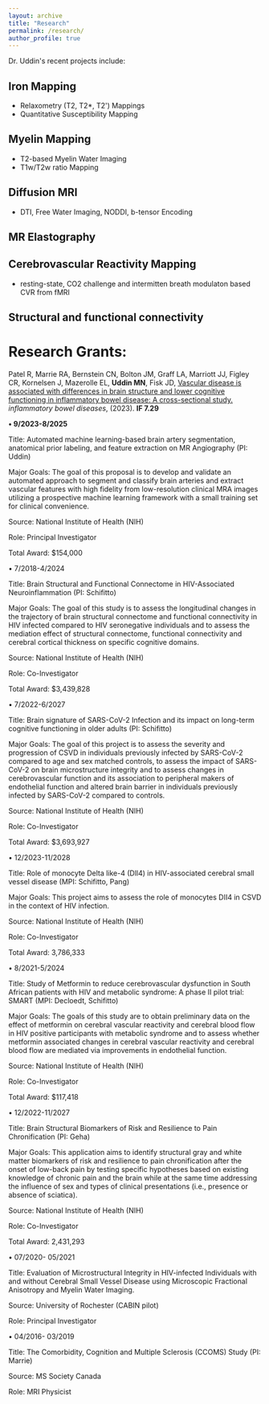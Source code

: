 ```yaml
---
layout: archive
title: "Research"
permalink: /research/
author_profile: true
---
```


Dr. Uddin's recent projects include:

## Iron Mapping 
- Relaxometry (T2, T2*, T2') Mappings
- Quantitative Susceptibility Mapping

## Myelin Mapping
- T2-based Myelin Water Imaging 
- T1w/T2w ratio Mapping

## Diffusion MRI 
- DTI, Free Water Imaging, NODDI, b-tensor Encoding 

## MR Elastography 

## Cerebrovascular Reactivity Mapping 
- resting-state, CO2 challenge and intermitten breath modulaton based CVR from fMRI

## Structural and functional connectivity



#  Research Grants:


Patel R, Marrie RA, Bernstein CN, Bolton JM, Graff LA, Marriott JJ, Figley CR, Kornelsen J, Mazerolle EL, <strong>Uddin MN</strong>, Fisk JD, <a href="https://pubmed.ncbi.nlm.nih.gov/36922532/" target="_blank">Vascular disease is associated with differences in brain structure and lower cognitive functioning in inflammatory bowel disease: A cross-sectional study. </a> <i>inflammatory bowel diseases</i>, (2023).  <strong>IF 7.29</strong> 


<strong>• 9/2023-8/2025</strong>

Title: Automated machine learning-based brain artery segmentation, anatomical prior labeling, and feature extraction on MR Angiography (PI: Uddin)

Major Goals: The goal of this proposal is to develop and validate an automated approach to segment and classify brain arteries and extract vascular features with high fidelity from low-resolution clinical MRA images utilizing a prospective machine learning framework with a small training set for clinical convenience. 

Source: National Institute of Health (NIH)

Role: Principal Investigator 

Total Award: $154,000


•	7/2018-4/2024

Title: Brain Structural and Functional Connectome in HIV-Associated Neuroinflammation (PI: Schifitto)

Major Goals: The goal of this study is to assess the longitudinal changes in the trajectory of brain structural connectome and functional connectivity in HIV infected compared to HIV seronegative individuals and to assess the mediation effect of structural connectome, functional connectivity and cerebral cortical thickness on specific cognitive domains.

Source: National Institute of Health (NIH)

Role: Co-Investigator 

Total Award: $3,439,828


•	7/2022-6/2027

Title: Brain signature of SARS-CoV-2 Infection and its impact on long-term cognitive functioning in older adults (PI: Schifitto)

Major Goals: The goal of this project is to assess the severity and progression of CSVD in individuals previously infected by SARS-CoV-2 compared to age and sex matched controls, to assess the impact of SARS-CoV-2 on brain microstructure integrity and to assess changes in cerebrovascular function and its association to peripheral makers of endothelial function and altered brain barrier in individuals previously infected by SARS-CoV-2 compared to controls. 

Source: National Institute of Health (NIH)

Role: Co-Investigator 

Total Award: $3,693,927


•	12/2023-11/2028

Title: Role of monocyte Delta like-4 (Dll4) in HIV-associated cerebral small vessel disease (MPI: Schifitto, Pang)

Major Goals: This project aims to assess the role of monocytes DII4 in CSVD in the context of HIV infection.

Source: National Institute of Health (NIH)

Role: Co-Investigator 

Total Award: 3,786,333


•	8/2021-5/2024

Title: Study of Metformin to reduce cerebrovascular dysfunction in South African patients with HIV and metabolic syndrome: A phase II pilot trial: SMART (MPI: Decloedt, Schifitto)

Major Goals: The goals of this study are to obtain preliminary data on the effect of metformin on cerebral vascular reactivity and cerebral blood flow in HIV positive participants with metabolic syndrome and to assess whether metformin associated changes in cerebral vascular reactivity and cerebral blood flow are mediated via improvements in endothelial function.

Source: National Institute of Health (NIH)

Role: Co-Investigator 

Total Award: $117,418


•	12/2022-11/2027

Title: Brain Structural Biomarkers of Risk and Resilience to Pain Chronification (PI: Geha)

Major Goals: This application aims to identify structural gray and white matter biomarkers of risk and
resilience to pain chronification after the onset of low-back pain by testing specific hypotheses based on existing knowledge of chronic pain and the brain while at the same time addressing the influence of sex and types of clinical presentations (i.e., presence or absence of sciatica).

Source: National Institute of Health (NIH)

Role: Co-Investigator 

Total Award: 2,431,293



•	07/2020- 05/2021 

Title: Evaluation of Microstructural Integrity in HIV-infected Individuals with and without Cerebral Small Vessel Disease using Microscopic Fractional Anisotropy and Myelin Water Imaging. 

Source: University of Rochester (CABIN pilot)

Role: Principal Investigator 


•	04/2016- 03/2019 

Title: The Comorbidity, Cognition and Multiple Sclerosis (CCOMS) Study (PI: Marrie)

Source: MS Society Canada

Role: MRI Physicist

  
